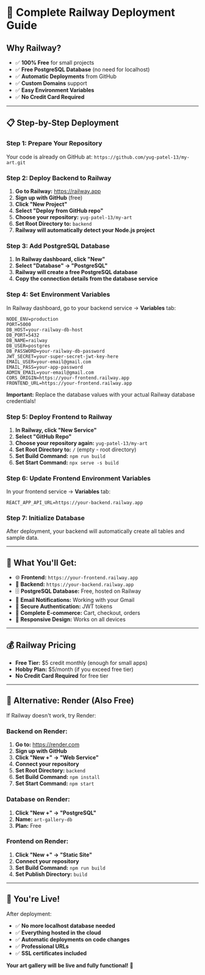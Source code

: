 # 🚀 Complete Railway Deployment Guide

## **Why Railway?**
- ✅ **100% Free** for small projects
- ✅ **Free PostgreSQL Database** (no need for localhost)
- ✅ **Automatic Deployments** from GitHub
- ✅ **Custom Domains** support
- ✅ **Easy Environment Variables**
- ✅ **No Credit Card Required**

---

## **📋 Step-by-Step Deployment**

### **Step 1: Prepare Your Repository**

Your code is already on GitHub at: `https://github.com/yug-patel-13/my-art.git`

### **Step 2: Deploy Backend to Railway**

1. **Go to Railway:** https://railway.app
2. **Sign up with GitHub** (free)
3. **Click "New Project"**
4. **Select "Deploy from GitHub repo"**
5. **Choose your repository:** `yug-patel-13/my-art`
6. **Set Root Directory to:** `backend`
7. **Railway will automatically detect your Node.js project**

### **Step 3: Add PostgreSQL Database**

1. **In Railway dashboard, click "New"**
2. **Select "Database" → "PostgreSQL"**
3. **Railway will create a free PostgreSQL database**
4. **Copy the connection details from the database service**

### **Step 4: Set Environment Variables**

In Railway dashboard, go to your backend service → **Variables** tab:

```env
NODE_ENV=production
PORT=5000
DB_HOST=your-railway-db-host
DB_PORT=5432
DB_NAME=railway
DB_USER=postgres
DB_PASSWORD=your-railway-db-password
JWT_SECRET=your-super-secret-jwt-key-here
EMAIL_USER=your-email@gmail.com
EMAIL_PASS=your-app-password
ADMIN_EMAIL=your-email@gmail.com
CORS_ORIGIN=https://your-frontend.railway.app
FRONTEND_URL=https://your-frontend.railway.app
```

**Important:** Replace the database values with your actual Railway database credentials!

### **Step 5: Deploy Frontend to Railway**

1. **In Railway, click "New Service"**
2. **Select "GitHub Repo"**
3. **Choose your repository again:** `yug-patel-13/my-art`
4. **Set Root Directory to:** `/` (empty - root directory)
5. **Set Build Command:** `npm run build`
6. **Set Start Command:** `npx serve -s build`

### **Step 6: Update Frontend Environment Variables**

In your frontend service → **Variables** tab:

```env
REACT_APP_API_URL=https://your-backend.railway.app
```

### **Step 7: Initialize Database**

After deployment, your backend will automatically create all tables and sample data.

---

## **🎯 What You'll Get:**

- 🌐 **Frontend:** `https://your-frontend.railway.app`
- 🔧 **Backend:** `https://your-backend.railway.app`
- 🗄️ **PostgreSQL Database:** Free, hosted on Railway
- 📧 **Email Notifications:** Working with your Gmail
- 🔐 **Secure Authentication:** JWT tokens
- 🛒 **Complete E-commerce:** Cart, checkout, orders
- 📱 **Responsive Design:** Works on all devices

---

## **💰 Railway Pricing**

- **Free Tier:** $5 credit monthly (enough for small apps)
- **Hobby Plan:** $5/month (if you exceed free tier)
- **No Credit Card Required** for free tier

---

## **🔧 Alternative: Render (Also Free)**

If Railway doesn't work, try Render:

### **Backend on Render:**
1. **Go to:** https://render.com
2. **Sign up with GitHub**
3. **Click "New +" → "Web Service"**
4. **Connect your repository**
5. **Set Root Directory:** `backend`
6. **Set Build Command:** `npm install`
7. **Set Start Command:** `npm start`

### **Database on Render:**
1. **Click "New +" → "PostgreSQL"**
2. **Name:** `art-gallery-db`
3. **Plan:** Free

### **Frontend on Render:**
1. **Click "New +" → "Static Site"**
2. **Connect your repository**
3. **Set Build Command:** `npm run build`
4. **Set Publish Directory:** `build`

---

## **🎉 You're Live!**

After deployment:
- ✅ **No more localhost database needed**
- ✅ **Everything hosted in the cloud**
- ✅ **Automatic deployments on code changes**
- ✅ **Professional URLs**
- ✅ **SSL certificates included**

**Your art gallery will be live and fully functional!** 🚀
